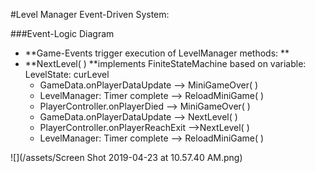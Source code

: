 #Level Manager Event-Driven System: 

###Event-Logic Diagram
- **Game-Events trigger execution of LevelManager methods: **
- **NextLevel( ) **implements FiniteStateMachine based on variable: LevelState:  curLevel
  - GameData.onPlayerDataUpdate --> MiniGameOver( )
  - LevelManager: Timer complete --> ReloadMiniGame( ) 
  - PlayerController.onPlayerDied --> MiniGameOver( )
  - GameData.onPlayerDataUpdate --> NextLevel( ) 
  - PlayerController.onPlayerReachExit -->NextLevel( )
  - LevelManager: Timer complete --> ReloadMiniGame( ) 
 

![](/assets/Screen Shot 2019-04-23 at 10.57.40 AM.png)